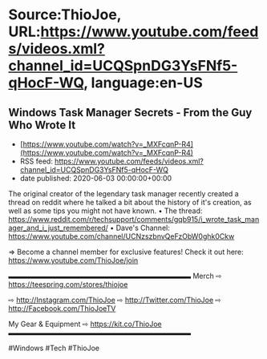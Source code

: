 # Source:ThioJoe, URL:https://www.youtube.com/feeds/videos.xml?channel_id=UCQSpnDG3YsFNf5-qHocF-WQ, language:en-US

## Windows Task Manager Secrets - From the Guy Who Wrote It
 - [https://www.youtube.com/watch?v=_MXFcqnP-R4](https://www.youtube.com/watch?v=_MXFcqnP-R4)
 - RSS feed: https://www.youtube.com/feeds/videos.xml?channel_id=UCQSpnDG3YsFNf5-qHocF-WQ
 - date published: 2020-06-03 00:00:00+00:00

The original creator of the legendary task manager recently created a thread on reddit where he talked a bit about the history of it's creation, as well as some tips you might not have known. 
• The thread: https://www.reddit.com/r/techsupport/comments/gqb915/i_wrote_task_manager_and_i_just_remembered/
• Dave's Channel: https://www.youtube.com/channel/UCNzszbnvQeFzObW0ghk0Ckw

⇒ Become a channel member for exclusive features! Check it out here: https://www.youtube.com/ThioJoe/join

▬▬▬▬▬▬▬▬▬▬▬▬▬▬▬▬▬▬▬▬▬▬▬▬▬▬
Merch ⇨ https://teespring.com/stores/thiojoe

⇨ http://Instagram.com/ThioJoe
⇨ http://Twitter.com/ThioJoe
⇨ http://Facebook.com/ThioJoeTV

My Gear & Equipment ⇨ https://kit.co/ThioJoe
▬▬▬▬▬▬▬▬▬▬▬▬▬▬▬▬▬▬▬▬▬▬▬▬▬▬

#Windows #Tech #ThioJoe

